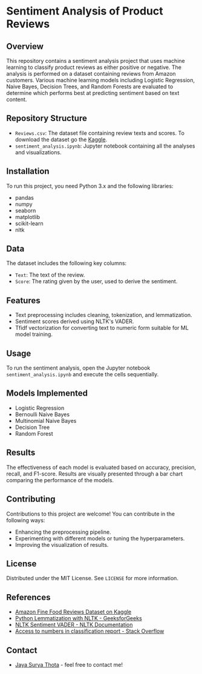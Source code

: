 # Sentiment Analysis of Product Reviews

## Overview
This repository contains a sentiment analysis project that uses machine learning to classify product reviews as either positive or negative. The analysis is performed on a dataset containing reviews from Amazon customers. Various machine learning models including Logistic Regression, Naive Bayes, Decision Trees, and Random Forests are evaluated to determine which performs best at predicting sentiment based on text content.

## Repository Structure
- `Reviews.csv`: The dataset file containing review texts and scores. To download the dataset go the [Kaggle](https://www.kaggle.com/datasets/snap/amazon-fine-food-reviews).
- `sentiment_analysis.ipynb`: Jupyter notebook containing all the analyses and visualizations.

## Installation
To run this project, you need Python 3.x and the following libraries:
- pandas
- numpy
- seaborn
- matplotlib
- scikit-learn
- nltk


## Data
The dataset includes the following key columns:
- `Text`: The text of the review.
- `Score`: The rating given by the user, used to derive the sentiment.

## Features
- Text preprocessing includes cleaning, tokenization, and lemmatization.
- Sentiment scores derived using NLTK's VADER.
- Tfidf vectorization for converting text to numeric form suitable for ML model training.

## Usage
To run the sentiment analysis, open the Jupyter notebook `sentiment_analysis.ipynb` and execute the cells sequentially.

## Models Implemented
- Logistic Regression
- Bernoulli Naive Bayes
- Multinomial Naive Bayes
- Decision Tree
- Random Forest

## Results
The effectiveness of each model is evaluated based on accuracy, precision, recall, and F1-score. Results are visually presented through a bar chart comparing the performance of the models.

## Contributing
Contributions to this project are welcome! You can contribute in the following ways:
- Enhancing the preprocessing pipeline.
- Experimenting with different models or tuning the hyperparameters.
- Improving the visualization of results.

## License
Distributed under the MIT License. See `LICENSE` for more information.

## References
- [Amazon Fine Food Reviews Dataset on Kaggle](https://www.kaggle.com/datasets/snap/amazon-fine-food-reviews)
- [Python Lemmatization with NLTK - GeeksforGeeks](https://www.geeksforgeeks.org/python-lemmatization-with-nltk/)
- [NLTK Sentiment VADER - NLTK Documentation](https://www.nltk.org/_modules/nltk/sentiment/vader.html)
- [Access to numbers in classification report - Stack Overflow](https://stackoverflow.com/questions/48417867/access-to-numbers-in-classification-report-sklearn)

## Contact
- [Jaya Surya Thota](https://github.com/jayasurya247) - feel free to contact me!



